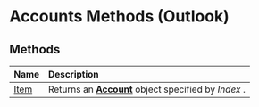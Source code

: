 
# Accounts Methods (Outlook)

## Methods



|**Name**|**Description**|
|:-----|:-----|
|[Item](8ef9c358-6d8b-1cbb-40ed-6d3462ae335e.md)|Returns an  **[Account](f624438c-4e45-2822-18b6-bfe8074a33c0.md)** object specified by _Index_ .|
